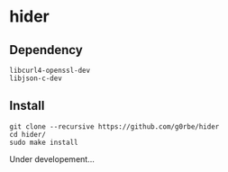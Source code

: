 # hider

## Dependency 

```
libcurl4-openssl-dev
libjson-c-dev
```

## Install 

```
git clone --recursive https://github.com/g0rbe/hider
cd hider/
sudo make install
```



Under developement...

